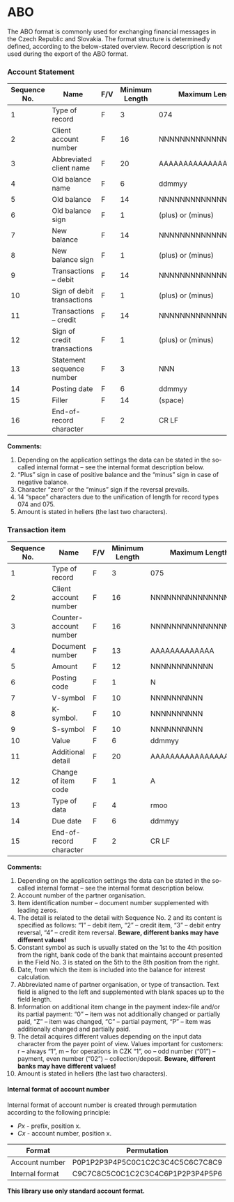 # ABO

The ABO format is commonly used for exchanging financial messages in the Czech Republic and Slovakia. The format
structure is determinedly defined, according to the below-stated overview. Record description is not used during the
export of the ABO format.


### Account Statement

Sequence No. | Name | F/V | Minimum Length | Maximum Length | Content | Comment
-------------|------|-----|----------------|----------------|---------|--------
1  | Type of record              | F | 3  | 074                  |
2  | Client account number       | F | 16 | NNNNNNNNNNNNNNNN     | 1
3  | Abbreviated client name     | F | 20 | AAAAAAAAAAAAAAAAAAAA |
4  | Old balance name            | F | 6  | ddmmyy               |
5  | Old balance                 | F | 14 | NNNNNNNNNNNNNN       | 5
6  | Old balance sign            | F | 1  | (plus) or (minus)    | 2
7  | New balance                 | F | 14 | NNNNNNNNNNNNNN       | 5
8  | New balance sign            | F | 1  | (plus) or (minus)    | 2
9  | Transactions – debit        | F | 14 | NNNNNNNNNNNNNN       | 5
10 | Sign of debit transactions  | F | 1  | (plus) or (minus)    | 3
11 | Transactions – credit       | F | 14 | NNNNNNNNNNNNNN       | 5
12 | Sign of credit transactions | F | 1  | (plus) or (minus)    | 3
13 | Statement sequence number   | F | 3  | NNN                  |
14 | Posting date                | F | 6  | ddmmyy               |
15 | Filler                      | F | 14 | (space)              | 4
16 | End-of-record character     | F | 2  | CR LF                |

**Comments:**

1.  Depending on the application settings the data can be stated in the so-called internal format – see the
internal format description below.
2.  “Plus” sign in case of positive balance and the “minus” sign in case of negative balance.
3.  Character “zero” or the “minus” sign if the reversal prevails.
4.  14 “space” characters due to the unification of length for record types 074 and 075.
5.  Amount is stated in hellers (the last two characters).


### Transaction item

Sequence No. | Name | F/V | Minimum Length | Maximum Length | Content | Comment
-------------|------|-----|----------------|----------------|---------|--------
1  | Type of record          | F  | 3  | 075
2  | Client account number   | F  | 16 | NNNNNNNNNNNNNNNN     | 1
3  | Counter-account number  | F  | 16 | NNNNNNNNNNNNNNNN     | 1,2
4  | Document number         | F  | 13 | AAAAAAAAAAAAA        | 3
5  | Amount                  | F  | 12 | NNNNNNNNNNNN         | 10
6  | Posting code            | F  | 1  | N                    | 4
7  | V-symbol                | F  | 10 | NNNNNNNNNN           |
8  | K-symbol.               | F  | 10 | NNNNNNNNNN           | 5
9  | S-symbol                | F  | 10 | NNNNNNNNNN           |
10 | Value                   | F  | 6  | ddmmyy               | 6
11 | Additional detail       | F  | 20 | AAAAAAAAAAAAAAAAAAAA | 7
12 | Change of item code     | F  | 1  | A                    | 8
13 | Type of data            | F  | 4  | rmoo                 | 9
14 | Due date                | F  | 6  | ddmmyy               |
15 | End-of-record character | F  | 2  | CR LF                |

**Comments:**

1.  Depending on the application settings the data can be stated in the so-called internal format – see the
internal format description below.
2.  Account number of the partner organisation.
3.  Item identification number – document number supplemented with leading zeros.
4.  The detail is related to the detail with Sequence No. 2 and its content is specified as follows: “1” – debit
item, “2” – credit item, “3” – debit entry reversal, “4” – credit item reversal. **Beware, different banks may have
different values!**
5.  Constant symbol as such is usually stated on the 1st to the 4th position from the right, bank code of the
bank that maintains account presented in the Field No. 3 is stated on the 5th to the 8th position from the
right.
6.  Date, from which the item is included into the balance for interest calculation.
7.  Abbreviated name of partner organisation, or type of transaction. Text field is aligned to the left and
supplemented with blank spaces up to the field length.
8.  Information on additional item change in the payment index-file and/or its partial payment: “0” – item was
not additionally changed or partially paid, “Z” – item was changed, “C” – partial payment, “P” – item was
additionally changed and partially paid.
9.  The detail acquires different values depending on the input data character from the payer point of view.
Values important for customers: r – always “1”, m – for operations in CZK “1”, oo – odd number (“01”) –
payment, even number (“02”) – collection/deposit. **Beware, different banks may have different values!**
10.  Amount is stated in hellers (the last two characters).


#### Internal format of account number

Internal format of account number is created through permutation according to the following principle:

*  *Px* - prefix, position x.
*  *Cx* - account number, position x.

Format | Permutation
-------|------------
Account number  | P0P1P2P3P4P5C0C1C2C3C4C5C6C7C8C9
Internal format | C9C7C8C5C0C1C2C3C4C6P1P2P3P4P5P6

**This library use only standard account format.**
